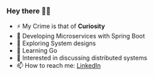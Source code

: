 ### Hey there ✌🏽
- ⚡ My Crime is that of **Curiosity**
- 🌱 Developing Microservices with Spring Boot
- 🔭 Exploring System designs
- 🚀 Learning Go
- 💬 Interested in discussing distributed systems
- 📫 How to reach me: [LinkedIn](https://www.linkedin.com/in/gokulakrishnan-rajasekaran-4a670516b/)
<!--
**gokul656/gokul656** is a ✨ _special_ ✨ repository because its `README.md` (this file) appears on your GitHub profile.

Here are some ideas to get you started:

- 🔭 I’m currently working on ...
- 🌱 I’m currently learning ...
- 👯 I’m looking to collaborate on ...
- 🤔 I’m looking for help with ...
- 💬 Ask me about ...
- 📫 How to reach me: ...
- 😄 Pronouns: ...
- ⚡ Fun fact: ...
-->
